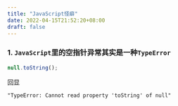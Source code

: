 ```yaml
---
title: "JavaScript怪癖"
date: 2022-04-15T21:52:20+08:00
draft: false
---
```


### 1. `JavaScript`里的空指针异常其实是一种`TypeError`

```javascript
null.toString();
```
回显
```textmate
"TypeError: Cannot read property 'toString' of null"
```
